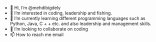 - 👋 Hi, I’m @mehdibigdely
- 👀 I’m interested in coding, leadership and fishing.
- 🌱 I’m currently learning different programming languages such as Python, Java, C + + etc. and also leadership and management skills.  
- 💞️ I’m looking to collaborate on coding 
- 📫 How to reach me email

<!---
mehdibigdely/mehdibigdely is a ✨ special ✨ repository because its `README.md` (this file) appears on your GitHub profile.
You can click the Preview link to take a look at your changes.
--->
